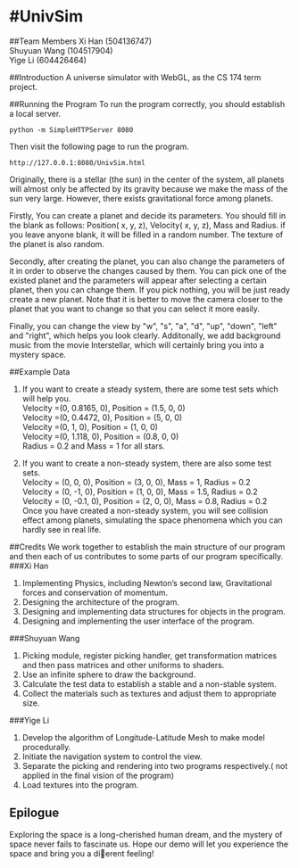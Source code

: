 #UnivSim
===

##Team Members
Xi Han (504136747)  
Shuyuan Wang (104517904)   
Yige Li (604426464)

##Introduction
A universe simulator with WebGL, as the CS 174 term project.

##Running the Program
To run the program correctly, you should establish a local server.

```
python -m SimpleHTTPServer 8080
```
Then visit the following page to run the program.
```
http://127.0.0.1:8080/UnivSim.html
```

Originally, there is a stellar (the sun) in the center of the system, all planets will almost only be affected by its gravity because we make the mass of the sun very large. However, there exists gravitational force among planets.

Firstly, You can create a planet and decide its parameters. You should fill in the blank as follows: Position( x, y, z), Velocity( x, y, z), Mass and Radius. if you leave anyone blank, it will be filled in a random number. The texture of the planet is also random.

Secondly, after creating the planet, you can also change the parameters of it in order to observe the changes caused by them. You can pick one of the existed planet and the parameters will appear after selecting a certain planet, then you can change them. If you pick nothing, you will be just ready create a new planet. Note that it is better to move the camera closer to the planet that you want to change so that you can select it more easily.

Finally, you can change the view by "w", "s", "a", "d", "up", "down", "left" and "right", which helps you look clearly. Additonally, we add background music from the movie Interstellar, which will certainly bring you into a mystery space.

##Example Data
1. If you want to create a steady system, there are some test sets which will help you.   
Velocity =(0, 0.8165, 0), Position = (1.5, 0, 0)  
Velocity =(0, 0.4472, 0), Position = (5, 0, 0)  
Velocity =(0, 1, 0), Position = (1, 0, 0)  
Velocity =(0, 1.118, 0), Position = (0.8, 0, 0)  
Radius = 0.2 and Mass = 1 for all stars.

2. If you want to create a non-steady system, there are also some test sets.  
Velocity = (0, 0, 0), Position = (3, 0, 0), Mass = 1, Radius = 0.2  
Velocity = (0, -1, 0), Position = (1, 0, 0), Mass = 1.5, Radius = 0.2  
Velocity = (0, -0.1, 0), Position = (2, 0, 0), Mass = 0.8, Radius = 0.2  
Once you have created a non-steady system, you will see collision effect among planets, simulating the space phenomena which you can hardly see in real life.

##Credits
We work together to establish the main structure of our program and then each of us contributes to some parts of our program specifically.   
###Xi Han 
1.	Implementing Physics, including Newton’s second law, Gravitational forces and conservation of momentum.  
2.	Designing the architecture of the program.  
3.	Designing and implementing data structures for objects in the program.
4.  Designing and implementing the user interface of the program.  

###Shuyuan Wang
1.	Picking module, register picking handler, get transformation matrices and then pass matrices and other uniforms to shaders.
2.	Use an infinite sphere to draw the background.
3.	Calculate the test data to establish a stable and a non-stable system.
4.	Collect the materials such as textures and adjust them to appropriate size.

###Yige Li
1.	Develop the algorithm of Longitude-Latitude Mesh to make model procedurally.
2.	Initiate the navigation system to control the view.
3.	Separate the picking and rendering into two programs respectively.( not applied in the final vision of the program)
4.	Load textures into the program.

## Epilogue
Exploring the space is a long-cherished human dream, and the mystery of space never fails to fascinate us. Hope our demo will let you experience the space and bring you a dierent feeling!
